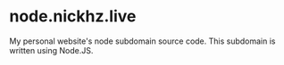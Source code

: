 # node.nickhz.live
My personal website's node subdomain source code. This subdomain is written using Node.JS.
